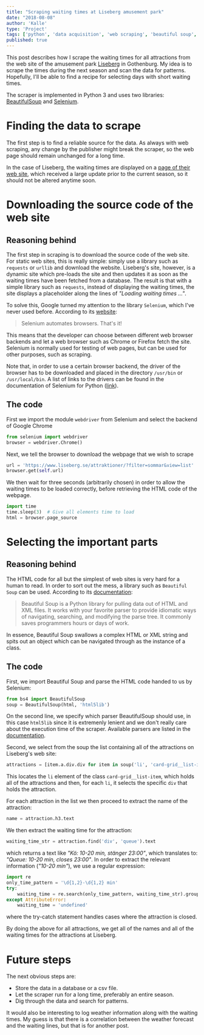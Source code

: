 ```yaml
---
title: "Scraping waiting times at Liseberg amusement park"
date: "2018-08-08"
author: 'Kalle'
type: 'Project'
tags: ['python', 'data acquisition', 'web scraping', 'beautiful soup', 'regex']
published: true
---
```

This post describes how I scrape the waiting times for all attractions from the web site of the amusement park [Liseberg]() in Gothenburg. My idea is to scrape the times during the next season and scan the data for patterns. Hopefully, I'll be able to find a recipe for selecting days with short waiting times.

The scraper is implemented in Python 3 and uses two libraries: [BeautifulSoup]() and [Selenium]().

# Finding the data to scrape
The first step is to find a reliable source for the data. As always with web scraping, any change by the publisher might break the scraper, so the web page should remain unchanged for a long time.

In the case of Liseberg, the waiting times are displayed on a [page of their web site](https://www.liseberg.se/attraktioner/), which received a large update prior to the current season, so it should not be altered anytime soon. 

# Downloading the source code of the web site

## Reasoning behind
The first step in scraping is to download the source code of the web site. For static web sites, this is really simple: simply use a library such as `requests` or `urllib` and download the website. Liseberg's site, however, is a dynamic site which pre-loads the site and then updates it as soon as the waiting times have been fetched from a database. The result is that with a simple library such as `requests`, instead of displaying the waiting times, the site displays a placeholder along the lines of *"Loading waiting times ..."*.

To solve this, Google turned my attention to the library `Selenium`, which I've never used before. According to its [website](https://www.seleniumhq.org): 

> Selenium automates browsers. That's it!

This means that the developer can choose between different web browser backends and let a web browser such as Chrome or Firefox fetch the site. Selenium is normally used for testing of web pages, but can be used for other purposes, such as scraping.

Note that, in order to use a certain browser backend, the driver of the browser has to be downloaded and placed in the directory `/usr/bin` or `/usr/local/bin`. A list of links to the drivers can be found in the documentation of Selenium for Python ([link](http://selenium-python.readthedocs.io/installation.html#drivers)).

## The code

First we import the module `webdriver` from Selenium and select the backend of Google Chrome

```python
from selenium import webdriver
browser = webdriver.Chrome()
```

Next, we tell the browser to download the webpage that we wish to scrape

```python
url = 'https://www.liseberg.se/attraktioner/?filter=sommar&view=list'
browser.get(self.url)
```

We then wait for three seconds (arbitrarily chosen) in order to allow the waiting times to be loaded correctly, before retrieving the HTML code of the webpage.

```python
import time
time.sleep(3)  # Give all elements time to load
html = browser.page_source 
```

# Selecting the important parts
## Reasoning behind
The HTML code for all but the simplest of web sites is very hard for a human to read. In order to sort out the mess, a library such as `Beautiful Soup` can be used. According to its [documentation](https://www.crummy.com/software/BeautifulSoup/bs4/doc/):

> Beautiful Soup is a Python library for pulling data out of HTML and XML files. It works with your favorite parser to provide idiomatic ways of navigating, searching, and modifying the parse tree. It commonly saves programmers hours or days of work.

In essence, Beautiful Soup swallows a complex HTML or XML string and spits out an object which can be navigated through as the instance of a class.

## The code
First, we import Beautiful Soup and parse the HTML code handed to us by Selenium:

```python
from bs4 import BeautifulSoup
soup = BeautifulSoup(html, 'html5lib')
```
On the second line, we specify which parser BeautifulSoup should use, in this case `html5lib` since it is extremenly lenient and we don't really care about the execution time of the scraper. Available parsers are listed in the [documentation](https://www.crummy.com/software/BeautifulSoup/bs4/doc/#installing-a-parser).

Second, we select from the soup the list containing all of the attractions on Liseberg's web site:

```python
attractions = [item.a.div.div for item in soup('li', 'card-grid__list-item')]
```
This locates the `li` element of the class `card-grid__list-item`, which holds all of the attractions and then, for each `li`, it selects the specific `div` that holds the attraction.

For each attraction in the list we then proceed to extract the name of the attraction:

```python
name = attraction.h3.text
```

We then extract the waiting time for the attraction:

```python
waiting_time_str = attraction.find('div', 'queue').text
```
which returns a text like *"Kö: 10-20 min, stänger 23:00"*, which translates to: *"Queue: 10-20 min, closes 23:00"*. In order to extract the relevant information (*"10-20 min"*), we use a regular expression:

```python
import re
only_time_pattern = '\d{1,2}-\d{1,2} min'
try:
    waiting_time = re.search(only_time_pattern, waiting_time_str).group(0)
except AttributeError:
    waiting_time = 'undefined'
```
where the try-catch statement handles cases where the attraction is closed.
 
By doing the above for all attractions, we get all of the names and all of the waiting times for the attractions at Liseberg. 


# Future steps
The next obvious steps are:

- Store the data in a database or a csv file.
- Let the scraper run for a long time, preferably an entire season.
- Dig through the data and search for patterns.

It would also be interesting to log weather information along with the waiting times. My guess is that there is a correlation between the weather forecast and the waiting lines, but that is for another post.